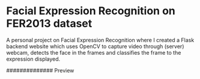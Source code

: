 # Facial Expression Recognition on FER2013 dataset
A personal project on Facial Expression Recognition where I created a Flask backend website which uses OpenCV to capture video through (server) webcam, detects the face in the frames and classifies the frame to the expression displayed.

############## Preview
